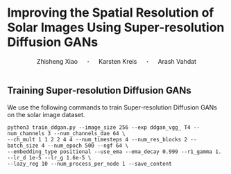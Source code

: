 # Improving the Spatial Resolution of Solar Images Using Super-resolution Diffusion GANs
<div align="center">
  Zhisheng&nbsp;Xiao &emsp; <b>&middot;</b> &emsp;
  Karsten&nbsp;Kreis &emsp; <b>&middot;</b> &emsp;
  Arash&nbsp;Vahdat
  <br> <br>
</div>


## Training Super-resolution Diffusion GANs ##
We use the following commands to train Super-resolution Diffusion GANs on the solar image dataset.
```
python3 train_ddgan.py --image_size 256 --exp ddgan_vgg_ T4 --num_channels 3 --num_channels_dae 64 \
--ch_mult 1 1 2 2 4 4 --num_timesteps 4 --num_res_blocks 2 --batch_size 4 --num_epoch 500 --ngf 64 \
--embedding_type positional --use_ema --ema_decay 0.999 --r1_gamma 1. --lr_d 1e-5 --lr_g 1.6e-5 \
--lazy_reg 10 --num_process_per_node 1 --save_content
```


